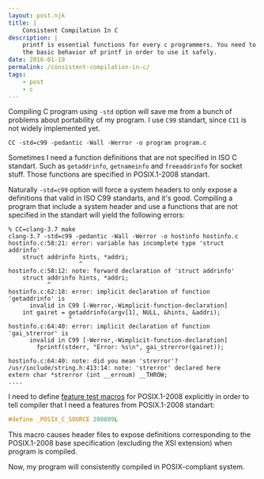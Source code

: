 ```yaml
---
layout: post.njk
title: |
    Consistent Compilation In C
description: |
    printf is essential functions for every c programmers. You need to learn
    the basic behavior of printf in order to use it safely.
date: 2016-01-19
permalink: /consistent-compilation-in-c/
tags:
    - post
    - c
---
```


Compiling C program using `-std` option will save me from a bunch of problems
about portability of my program. I use `C99` standart, since `C11` is not
widely implemented yet.

```shell
CC -std=c99 -pedantic -Wall -Werror -o program program.c
```

Sometimes I need a function definitions that are not specified in ISO C
standart. Such as `getaddrinfo`, `getnameinfo` and `freeaddrinfo` for socket
stuff. Those functions are specified in POSIX.1-2008 standart.

Naturally `-std=c99` option will force a system headers to only expose a
definitions that valid in ISO C99 standarts, and it's good. Compiling a program
that include a system header and use a functions that are not specified in the
standart will yield the following errors:

```shell
% CC=clang-3.7 make
clang-3.7 -std=c99 -pedantic -Wall -Werror -o hostinfo hostinfo.c
hostinfo.c:58:21: error: variable has incomplete type 'struct addrinfo'
    struct addrinfo hints, *addri;
                    ^
hostinfo.c:58:12: note: forward declaration of 'struct addrinfo'
    struct addrinfo hints, *addri;
           ^
hostinfo.c:62:18: error: implicit declaration of function 'getaddrinfo' is
      invalid in C99 [-Werror,-Wimplicit-function-declaration]
    int gairet = getaddrinfo(argv[1], NULL, &hints, &addri);
                 ^
hostinfo.c:64:40: error: implicit declaration of function 'gai_strerror' is
      invalid in C99 [-Werror,-Wimplicit-function-declaration]
        fprintf(stderr, "Error: %s\n", gai_strerror(gairet));
                                       ^
hostinfo.c:64:40: note: did you mean 'strerror'?
/usr/include/string.h:413:14: note: 'strerror' declared here
extern char *strerror (int __errnum) __THROW;
....
```

I need to define
[feature test macros](http://man7.org/linux/man-pages/man7/feature_test_macros.7.html)
for POSIX.1-2008 explicitly in order to tell compiler that I need a features
from POSIX.1-2008 standart:

```c
#define _POSIX_C_SOURCE 200809L
```

This macro causes header files to expose definitions corresponding to the
POSIX.1-2008 base specification (excluding the XSI extension) when program is
compiled.

Now, my program will consistently compiled in POSIX-compliant system.

